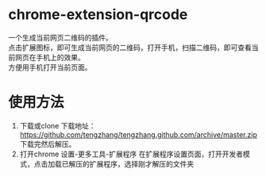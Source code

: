 # chrome-extension-qrcode
一个生成当前网页二维码的插件。  
点击扩展图标，即可生成当前网页的二维码，打开手机，扫描二维码，即可查看当前网页在手机上的效果。  
方便用手机打开当前页面。

# 使用方法
1. 下载或clone
下载地址：https://github.com/tengzhang/tengzhang.github.com/archive/master.zip
下载完然后解压。
2. 打开chrome 设置-更多工具-扩展程序
在扩展程序设置页面，打开开发者模式，点击加载已解压的扩展程序，选择刚才解压的文件夹

